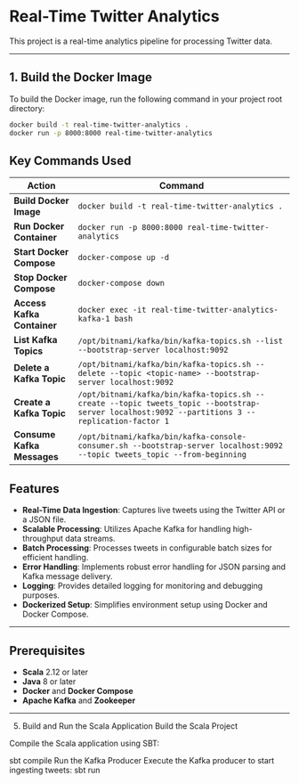 # Real-Time Twitter Analytics

This project is a real-time analytics pipeline for processing Twitter data.

---

## **1. Build the Docker Image**

To build the Docker image, run the following command in your project root directory:
 
```bash
docker build -t real-time-twitter-analytics .
docker run -p 8000:8000 real-time-twitter-analytics
```

## **Key Commands Used**

| **Action**                        | **Command**                                                                                           |
|-----------------------------------|-------------------------------------------------------------------------------------------------------|
| **Build Docker Image**            | `docker build -t real-time-twitter-analytics .`                                                      |
| **Run Docker Container**          | `docker run -p 8000:8000 real-time-twitter-analytics`                                                |
| **Start Docker Compose**          | `docker-compose up -d`                                                                               |
| **Stop Docker Compose**           | `docker-compose down`                                                                                |
| **Access Kafka Container**        | `docker exec -it real-time-twitter-analytics-kafka-1 bash`                                           |
| **List Kafka Topics**             | `/opt/bitnami/kafka/bin/kafka-topics.sh --list --bootstrap-server localhost:9092`                    |
| **Delete a Kafka Topic**          | `/opt/bitnami/kafka/bin/kafka-topics.sh --delete --topic <topic-name> --bootstrap-server localhost:9092` |
| **Create a Kafka Topic**          | `/opt/bitnami/kafka/bin/kafka-topics.sh --create --topic tweets_topic --bootstrap-server localhost:9092 --partitions 3 --replication-factor 1` |
| **Consume Kafka Messages**        | `/opt/bitnami/kafka/bin/kafka-console-consumer.sh --bootstrap-server localhost:9092 --topic tweets_topic --from-beginning` |


## Features

- **Real-Time Data Ingestion**: Captures live tweets using the Twitter API or a JSON file.
- **Scalable Processing**: Utilizes Apache Kafka for handling high-throughput data streams. 
- **Batch Processing**: Processes tweets in configurable batch sizes for efficient handling.
- **Error Handling**: Implements robust error handling for JSON parsing and Kafka message delivery.
- **Logging**: Provides detailed logging for monitoring and debugging purposes.
- **Dockerized Setup**: Simplifies environment setup using Docker and Docker Compose.

---

## Prerequisites

- **Scala** 2.12 or later
- **Java** 8 or later
- **Docker** and **Docker Compose**
- **Apache Kafka** and **Zookeeper**

---

5. Build and Run the Scala Application
Build the Scala Project

Compile the Scala application using SBT:

sbt compile
Run the Kafka Producer
Execute the Kafka producer to start ingesting tweets:
sbt run
